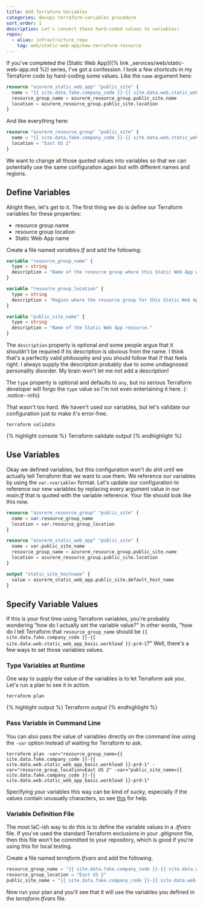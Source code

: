 ```yaml
---
title: Add Terraform Variables
categories: devops terraform-variables procedure
sort_order: 1
description: Let's convert those hard-coded values to variables!
repos:
  - alias: infrastructure_repo
    tag: web/static-web-app/new-terraform-resource
---
```

If you've completed the [Static Web App]({% link _services/web/static-web-app.md %}) series, I've got a confession. I took a few shortcuts in my Terraform code by hard-coding some values.<!--more--> Like the `name` argument here:

``` terraform
resource "azurerm_static_web_app" "public_site" {
  name = "{{ site.data.fake.company_code }}-{{ site.data.web.static_web_app_basic.workload }}-prd-1"
  resource_group_name = azurerm_resource_group.public_site.name
  location = azurerm_resource_group.public_site.location
}
```

And like everything here:

``` terraform
resource "azurerm_resource_group" "public_site" {
  name = "{{ site.data.fake.company_code }}-{{ site.data.web.static_web_app_basic.workload }}-prd-1"
  location = "East US 2"
}
```

We want to change all those quoted values into variables so that we can potentially use the same configuration again but with different names and regions.

## Define Variables

Alright then, let's get to it. The first thing we do is define our Terraform variables for these properties:

- resource group name
- resource group location
- Static Web App name

Create a file named *variables.tf* and add the following:

``` terraform
variable "resource_group_name" {
  type = string
  description = "Name of the resource group where this Static Web App will be deployed."
}

variable "resource_group_location" {
  type = string
  description = "Region where the resource group for this Static Web App will be created."
}

variable "public_site_name" {
  type = string
  description = "Name of the Static Web App resource."
}
```

The `description` property is optional and some people argue that it shouldn't be required if its description is obvious from the name. I think that's a perfectly valid philosophy and you should follow that if that feels right. I always supply the description probably due to some undiagnosed personality disorder. My brain won't let me not add a description!

The `type` property is optional and defaults to `any`, but no serious Terraform developer will forgo the `type` value so I'm not even entertaining it here.
{: .notice--info}

That wasn't too hard. We haven't used our variables, but let's validate our configuration just to make it's error-free.


``` shell
terraform validate
```

{% highlight console %}
Terraform validate output
{% endhighlight %}

## Use Variables

Okay we defined variables, but this configuration won't do shit until we actually tell Terraform that we want to use them. We reference our variables by using the `var.<variable>` format. Let's update our configuration to reference our new variables by replacing every argument value in our *main.tf* that is quoted with the variable reference. Your file should look like this now.

``` terraform
resource "azurerm_resource_group" "public_site" {
  name = var.resource_group_name
  location = var.resource_group_location
}

resource "azurerm_static_web_app" "public_site" {
  name = var.public_site_name
  resource_group_name = azurerm_resource_group.public_site.name
  location = azurerm_resource_group.public_site.location
}

output "static_site_hostname" {
  value = azurerm_static_web_app.public_site.default_host_name
}
```

## Specify Variable Values

If this is your first time using Terraform variables, you're probably wondering "how do I actually set the variable value?" In other words, "how do I tell Terraform that `resource_group_name` should be `{{ site.data.fake.company_code }}-{{ site.data.web.static_web_app_basic.workload }}-prd-1`?" Well, there's a few ways to set those variables values.

### Type Variables at Runtime

One way to supply the value of the variables is to let Terraform ask you. Let's run a plan to see it in action.

``` shell
terraform plan
```

{% highlight output %}
Terraform output
{% endhighlight %}

### Pass Variable in Command Line

You can also pass the value of variables directly on the command line using the `-var` option instead of waiting for Terraform to ask.

``` shell
terraform plan -var="resource_group_name={{ site.data.fake.company_code }}-{{ site.data.web.static_web_app_basic.workload }}-prd-1" -var="resource_group_location=East US 2" -var="public_site_name={{ site.data.fake.company_code }}-{{ site.data.web.static_web_app_basic.workload }}-prd-1"
```

Specifying your variables this way can be kind of sucky, especially if the values contain unusually characters, so see [this](https://developer.hashicorp.com/terraform/language/values/variables#variables-on-the-command-line) for help.

### Variable Definition File

The most IaC-ish way to do this is to define the variable values in a *.tfvars* file. If you've used the standard Terraform exclusions in your *.gitignore* file, then this file won't be committed to your repository, which is good if you're using this for local testing.

Create a file named *terraform.tfvars* and add the following.

``` terraform
resource_group_name = "{{ site.data.fake.company_code }}-{{ site.data.web.static_web_app_basic.workload }}-prd-1"
resource_group_location = "East US 2"
public_site_name = "{{ site.data.fake.company_code }}-{{ site.data.web.static_web_app_basic.workload }}-prd-1"
```

Now run your plan and you'll see that it will use the variables you defined in the *terraform.tfvars* file.


